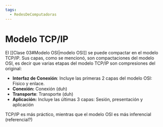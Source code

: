 ```yaml
---
tags:
  - RedesDeComputadoras
---
```

# Modelo TCP/IP

El [[Clase 03#Modelo OSI|modelo OSI]] se puede compactar en el modelo TCP/IP. Sus capas, como se mencionó, son compactaciones del modelo OSI, es decir que varias etapas del modelo TCP/IP son compresiones del original:

- **Interfaz de Conexión**: Incluye las primeras 2 capas del modelo OSI: Físico y enlace.
- **Conexión:** Conexión (duh)
- **Transporte**: Transporte (duh)
- **Aplicación:** Incluye las últimas 3 capas: Sesión, presentación y aplicación

TCP/IP es más práctico, mientras que el modelo OSI es más inferencial (referencial?)